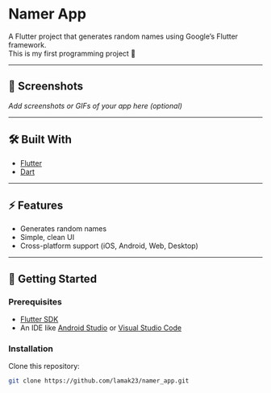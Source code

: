 # Namer App

A Flutter project that generates random names using Google’s Flutter framework.  
This is my first programming project 🚀

---

## 📸 Screenshots
_Add screenshots or GIFs of your app here (optional)_

---

## 🛠️ Built With
- [Flutter](https://flutter.dev/)  
- [Dart](https://dart.dev/)

---

## ⚡ Features
- Generates random names  
- Simple, clean UI  
- Cross-platform support (iOS, Android, Web, Desktop)

---

## 🚀 Getting Started

### Prerequisites
- [Flutter SDK](https://docs.flutter.dev/get-started/install)
- An IDE like [Android Studio](https://developer.android.com/studio) or [Visual Studio Code](https://code.visualstudio.com/)

### Installation
Clone this repository:
```bash
git clone https://github.com/lamak23/namer_app.git
